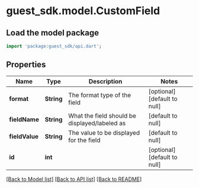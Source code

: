 # guest_sdk.model.CustomField

## Load the model package
```dart
import 'package:guest_sdk/api.dart';
```

## Properties
Name | Type | Description | Notes
------------ | ------------- | ------------- | -------------
**format** | **String** | The format type of the field | [optional] [default to null]
**fieldName** | **String** | What the field should be displayed/labeled as | [default to null]
**fieldValue** | **String** | The value to be displayed for the field | [default to null]
**id** | **int** |  | [optional] [default to null]

[[Back to Model list]](../README.md#documentation-for-models) [[Back to API list]](../README.md#documentation-for-api-endpoints) [[Back to README]](../README.md)


